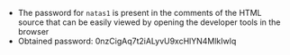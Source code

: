 - The password for ```natas1``` is present in the comments of the HTML source that can be easily viewed by opening the developer tools in the browser
- Obtained password: 0nzCigAq7t2iALyvU9xcHlYN4MlkIwlq